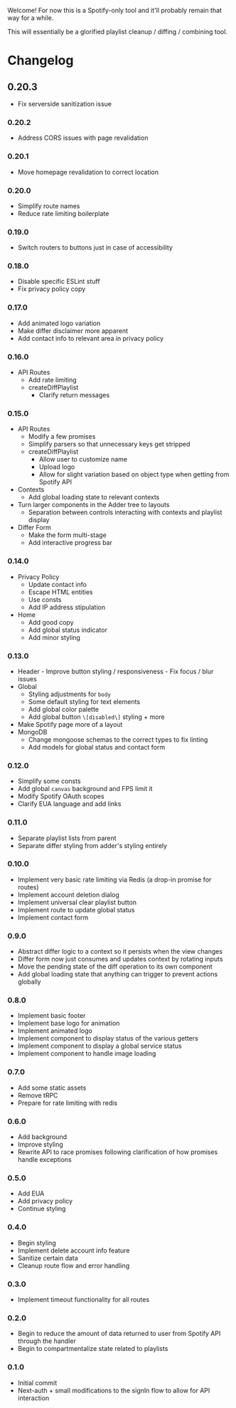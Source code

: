 Welcome! For now this is a Spotify-only tool and it'll probably remain that way for a while.

This will essentially be a glorified playlist cleanup / diffing / combining tool.

# Changelog

## 0.20.3
  - Fix serverside sanitization issue

### 0.20.2
  - Address CORS issues with page revalidation

### 0.20.1
  - Move homepage revalidation to correct location

### 0.20.0
  - Simplify route names
  - Reduce rate limiting boilerplate

### 0.19.0
  - Switch routers to buttons just in case of accessibility

### 0.18.0
  - Disable specific ESLint stuff
  - Fix privacy policy copy

### 0.17.0
  - Add animated logo variation
  - Make differ disclaimer more apparent
  - Add contact info to relevant area in privacy policy

### 0.16.0
  - API Routes
    - Add rate limiting
    - createDiffPlaylist
      - Clarify return messages

### 0.15.0
  - API Routes
    - Modify a few promises
    - Simplify parsers so that unnecessary keys get stripped
    - createDiffPlaylist
      - Allow user to customize name
      - Upload logo
      - Allow for slight variation based on object type when getting from Spotify API
  - Contexts
    - Add global loading state to relevant contexts
  - Turn larger components in the Adder tree to layouts
    - Separation between controls interacting with contexts and playlist display
  - Differ Form
    - Make the form multi-stage
    - Add interactive progress bar

### 0.14.0
  - Privacy Policy
    - Update contact info
    - Escape HTML entities
    - Use consts
    - Add IP address stipulation
  - Home
    - Add good copy
    - Add global status indicator
    - Add minor styling

### 0.13.0
  -  Header
    - Improve button styling / responsiveness
    - Fix focus / blur issues
  - Global
    - Styling adjustments for `body`
    - Some default styling for text elements
    - Add global color palette
    - Add global button `\[disabled\]` styling + more
  - Make Spotify page more of a layout
  - MongoDB
    - Change mongoose schemas to the correct types to fix linting
    - Add models for global status and contact form

### 0.12.0
  - Simplify some consts
  - Add global `canvas` background and FPS limit it
  - Modify Spotify OAuth scopes
  - Clarify EUA language and add links

### 0.11.0
  - Separate playlist lists from parent
  - Separate differ styling from adder's styling entirely

### 0.10.0
  - Implement very basic rate limiting via Redis (a drop-in promise for routes)
  - Implement account deletion dialog
  - Implement universal clear playlist button
  - Implement route to update global status
  - Implement contact form

### 0.9.0
  - Abstract differ logic to a context so it persists when the view changes
  - Differ form now just consumes and updates context by rotating inputs
  - Move the pending state of the diff operation to its own component
  - Add global loading state that anything can trigger to prevent actions globally

### 0.8.0
  - Implement basic footer
  - Implement base logo for animation
  - Implement animated logo
  - Implement component to display status of the various getters
  - Implement component to display a global service status
  - Implement component to handle image loading

### 0.7.0
  - Add some static assets
  - Remove tRPC
  - Prepare for rate limiting with redis

### 0.6.0
  - Add background
  - Improve styling
  - Rewrite API to race promises following clarification of how promises handle exceptions

### 0.5.0
  - Add EUA
  - Add privacy policy
  - Continue styling

### 0.4.0
  - Begin styling
  - Implement delete account info feature
  - Sanitize certain data
  - Cleanup route flow and error handling

### 0.3.0
  - Implement timeout functionality for all routes

### 0.2.0
  - Begin to reduce the amount of data returned to user from Spotify API through the handler
  - Begin to compartmentalize state related to playlists

### 0.1.0
  - Initial commit
  - Next-auth + small modifications to the signIn flow to allow for API interaction

